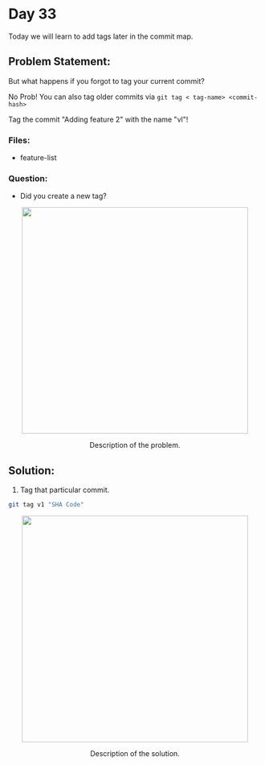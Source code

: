 # Day 33

Today we will learn to add tags later in the commit map.

## Problem Statement:
But what happens if you forgot to tag your current commit?

No Prob! You can also tag older commits via
`git tag < tag-name> <commit-hash>`

Tag the commit "Adding feature 2" with the name "vl"!

### Files:
 - feature-list

### Question:
 - Did you create a new tag?

<div align="center">
  <img src="https://github.com/ArnabKumarRoy02/Learn-git/assets/86621483/61835ba9-daf1-4e0e-ad3e-34e20387f817" width=450>
  <p>Description of the problem.</p>
</div> 

## Solution:

1. Tag that particular commit.
```bash
git tag v1 "SHA Code"
```

<div align="center">
  <img src="https://github.com/ArnabKumarRoy02/Learn-git/assets/86621483/28265c57-cec0-4d17-85b4-65d2b6fcc0a1" width=450>
  <p>Description of the solution.</p>
</div> 
